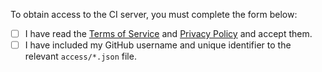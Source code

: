 To obtain access to the CI server, you must complete the form below:

- [ ] I have read the [Terms of Service](https://github.com/Quansight/open-gpu-server/blob/main/TOS.md) and [Privacy Policy](https://quansight.com/privacy-policy/) and accept them.
- [ ] I have included my GitHub username and unique identifier to the relevant `access/*.json` file.

<!-- You can obtain your Github identifier via https://api.github.com/users/__username__ -->
